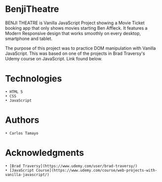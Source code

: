 # BenjiTheatre
BENJI THEATRE is Vanilla JavaScript Project showing a Movie Ticket booking app that only shows movies starting Ben Affleck. It features a Modern Responsive design that works smoothly on every desktop, smartphone and tablet.

The purpose of this project was to practice DOM manipulation with Vanilla JavaScript. This was based on one of the projects in Brad Traversy's Udemy course on JavaScript. Link found below. 

# Technologies
	• HTML 5
	• CSS
	• JavaScript 
  
# Authors
	• Carlos Tamayo
  
# Acknowledgments
	• [Brad Traversy](https://www.udemy.com/user/brad-traversy/)
	• [JavaScript Course](https://www.udemy.com/course/web-projects-with-vanilla-javascript/)
